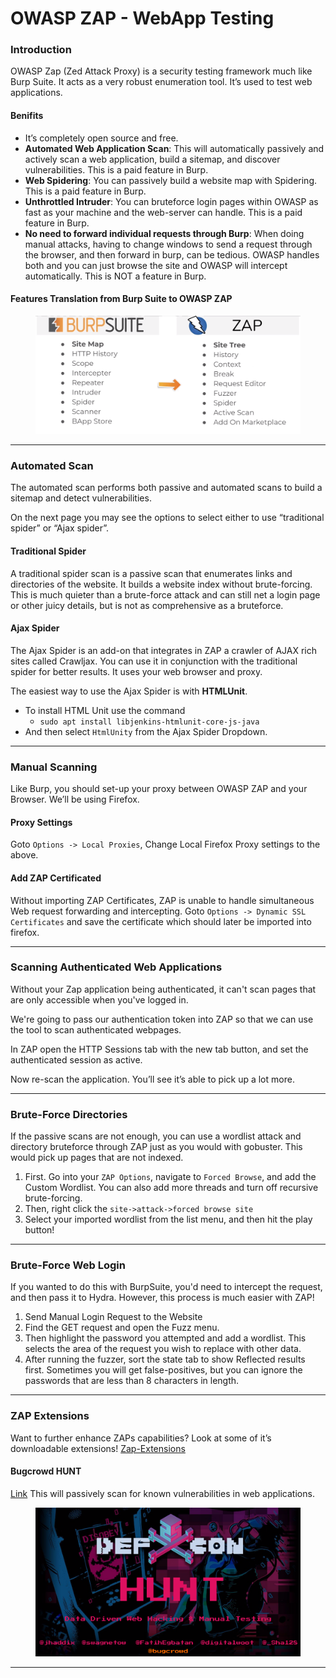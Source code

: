 # OWASP ZAP - WebApp Testing

### **Introduction**

OWASP Zap (Zed Attack Proxy) is a security testing framework much like Burp Suite. It acts as a very robust enumeration tool. It’s used to test web applications.

#### Benifits

* It’s completely open source and free.
* **Automated Web Application Scan**: This will automatically passively and actively scan a web application, build a sitemap, and discover vulnerabilities. This is a paid feature in Burp.
* **Web Spidering**: You can passively build a website map with Spidering. This is a paid feature in Burp.
* **Unthrottled Intruder**: You can bruteforce login pages within OWASP as fast as your machine and the web-server can handle. This is a paid feature in Burp.
* **No need to forward individual requests through Burp**: When doing manual attacks, having to change windows to send a request through the browser, and then forward in burp, can be tedious. OWASP handles both and you can just browse the site and OWASP will intercept automatically. This is NOT a feature in Burp.

#### Features Translation from Burp Suite to OWASP ZAP

<figure><img src="../../../../../.gitbook/assets/image (54) (1).png" alt=""><figcaption></figcaption></figure>

***

### **Automated Scan**

The automated scan performs both passive and automated scans to build a sitemap and detect vulnerabilities.

On the next page you may see the options to select either to use “traditional spider” or “Ajax spider”.

#### Traditional Spider

A traditional spider scan is a passive scan that enumerates links and directories of the website. It builds a website index without brute-forcing. This is much quieter than a brute-force attack and can still net a login page or other juicy details, but is not as comprehensive as a bruteforce.

#### Ajax Spider

The Ajax Spider is an add-on that integrates in ZAP a crawler of AJAX rich sites called Crawljax. You can use it in conjunction with the traditional spider for better results. It uses your web browser and proxy.

The easiest way to use the Ajax Spider is with **HTMLUnit**.

* To install HTML Unit use the command
  * `sudo apt install libjenkins-htmlunit-core-js-java`
* And then select `HtmlUnity` from the Ajax Spider Dropdown.

***

### **Manual Scanning**

Like Burp, you should set-up your proxy between OWASP ZAP and your Browser. We’ll be using Firefox.

#### Proxy Settings

Goto `Options -> Local Proxies`, Change Local Firefox Proxy settings to the above.

#### Add ZAP Certificated

Without importing ZAP Certificates, ZAP is unable to handle simultaneous Web request forwarding and intercepting. Goto `Options -> Dynamic SSL Certificates` and save the certificate which should later be imported into firefox.

***

### Scanning Authenticated Web Applications

Without your Zap application being authenticated, it can't scan pages that are only accessible when you've logged in.

We're going to pass our authentication token into ZAP so that we can use the tool to scan authenticated webpages.

In ZAP open the HTTP Sessions tab with the new tab button, and set the authenticated session as active.

Now re-scan the application. You’ll see it’s able to pick up a lot more.

***

### Brute-Force Directories

If the passive scans are not enough, you can use a wordlist attack and directory bruteforce through ZAP just as you would with gobuster. This would pick up pages that are not indexed.

1. First. Go into your `ZAP Options`, navigate to `Forced Browse`, and add the Custom Wordlist. You can also add more threads and turn off recursive brute-forcing.
2. Then, right click the `site->attack->forced browse site`
3. Select your imported wordlist from the list menu, and then hit the play button!

***

### Brute-Force Web Login

If you wanted to do this with BurpSuite, you'd need to intercept the request, and then pass it to Hydra. However, this process is much easier with ZAP!

1. Send Manual Login Request to the Website
2. Find the GET request and open the Fuzz menu.
3. Then highlight the password you attempted and add a wordlist. This selects the area of the request you wish to replace with other data.
4. After running the fuzzer, sort the state tab to show Reflected results first. Sometimes you will get false-positives, but you can ignore the passwords that are less than 8 characters in length.

***

### **ZAP Extensions**

Want to further enhance ZAPs capabilities? Look at some of it’s downloadable extensions! [Zap-Extensions](https://github.com/zaproxy/zap-extensions)

#### Bugcrowd HUNT

[Link](https://github.com/bugcrowd/HUNT) This will passively scan for known vulnerabilities in web applications.&#x20;

<figure><img src="../../../../../.gitbook/assets/image (56) (1).png" alt=""><figcaption></figcaption></figure>

***
